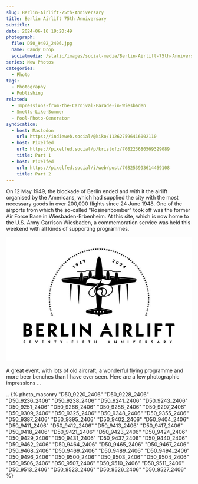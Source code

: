 ```yaml
---
slug: Berlin-Airlift-75th-Anniversary
title: Berlin Airlift 75th Anniversary
subtitle:
date: 2024-06-16 19:20:49
photograph:
  file: D50_9402_2406.jpg
  name: Candy Drop
  socialmedia: /static/images/social-media/Berlin-Airlift-75th-Anniversary.png
series: New Photos
categories:
  - Photo
tags:
  - Photography
  - Publishing
related:
  - Impressions-from-the-Carnival-Parade-in-Wiesbaden
  - Smells-Like-Summer
  - Pool-Photo-Generator
syndication:
  - host: Mastodon
    url: https://indieweb.social/@kiko/112627596416002110
  - host: Pixelfed
    url: https://pixelfed.social/p/kristofz/708223680569329089
    title: Part 1
  - host: Pixelfed
    url: https://pixelfed.social/i/web/post/708253993614469108
    title: Part 2
---
```


On 12 May 1949, the blockade of Berlin ended and with it the airlift organised by the Americans, which had supplied the city with the most necessary goods in over 200,000 flights since 24 June 1948. One of the airports from which the so-called "Rosinenbomber" took off was the former Air Force Base in Wiesbaden-Erbenheim. At this site, which is now home to the U.S. Army Garrison Wiesbaden, a commemoration service was held this weekend with all kinds of supporting programmes.

![Berlin Airlift 75th Anniversary](Berlin-Airlift-75th-Anniversary/Logo-Berlin-Airlift-75th-Anniversary.png)

A great event, with lots of old aircraft, a wonderful flying programme and more beer benches than I have ever seen. Here are a few photographic impressions ...

<!-- more -->
..
{% photo_masonry
  "D50_9220_2406"
  "D50_9228_2406"
  "D50_9236_2406"
  "D50_9238_2406"
  "D50_9241_2406"
  "D50_9243_2406"
  "D50_9251_2406"
  "D50_9266_2406"
  "D50_9288_2406"
  "D50_9297_2406"
  "D50_9309_2406"
  "D50_9325_2406"
  "D50_9348_2406"
  "D50_9355_2406"
  "D50_9387_2406"
  "D50_9395_2406"
  "D50_9402_2406"
  "D50_9404_2406"
  "D50_9411_2406"
  "D50_9412_2406"
  "D50_9413_2406"
  "D50_9417_2406"
  "D50_9418_2406"
  "D50_9421_2406"
  "D50_9423_2406"
  "D50_9424_2406"
  "D50_9429_2406"
  "D50_9431_2406"
  "D50_9437_2406"
  "D50_9440_2406"
  "D50_9462_2406"
  "D50_9464_2406"
  "D50_9465_2406"
  "D50_9467_2406"
  "D50_9468_2406"
  "D50_9469_2406"
  "D50_9489_2406"
  "D50_9494_2406"
  "D50_9496_2406"
  "D50_9500_2406"
  "D50_9503_2406"
  "D50_9504_2406"
  "D50_9506_2406"
  "D50_9507_2406"
  "D50_9510_2406"
  "D50_9511_2406"
  "D50_9513_2406"
  "D50_9523_2406"
  "D50_9526_2406"
  "D50_9527_2406"
%}
